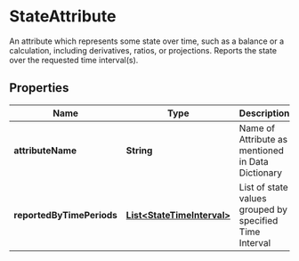 

# StateAttribute

An attribute which represents some state over time, such as a balance or a calculation, including derivatives, ratios, or projections. Reports the state over the requested time interval(s).

## Properties

| Name | Type | Description | Notes |
|------------ | ------------- | ------------- | -------------|
|**attributeName** | **String** | Name of Attribute as mentioned in Data Dictionary |  |
|**reportedByTimePeriods** | [**List&lt;StateTimeInterval&gt;**](StateTimeInterval.md) | List of state values grouped by specified Time Interval |  |



